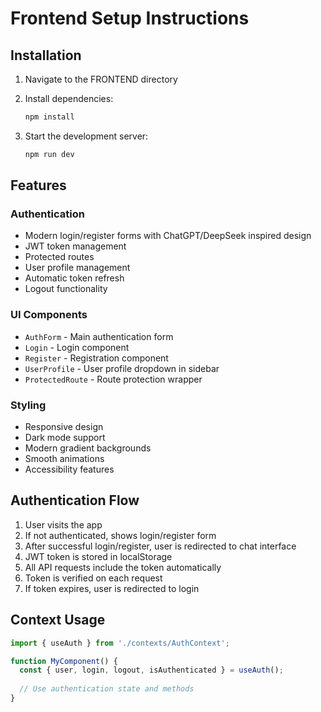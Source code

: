 # Frontend Setup Instructions

## Installation

1. Navigate to the FRONTEND directory
2. Install dependencies:
   ```bash
   npm install
   ```

3. Start the development server:
   ```bash
   npm run dev
   ```

## Features

### Authentication
- Modern login/register forms with ChatGPT/DeepSeek inspired design
- JWT token management
- Protected routes
- User profile management
- Automatic token refresh
- Logout functionality

### UI Components
- `AuthForm` - Main authentication form
- `Login` - Login component
- `Register` - Registration component
- `UserProfile` - User profile dropdown in sidebar
- `ProtectedRoute` - Route protection wrapper

### Styling
- Responsive design
- Dark mode support
- Modern gradient backgrounds
- Smooth animations
- Accessibility features

## Authentication Flow

1. User visits the app
2. If not authenticated, shows login/register form
3. After successful login/register, user is redirected to chat interface
4. JWT token is stored in localStorage
5. All API requests include the token automatically
6. Token is verified on each request
7. If token expires, user is redirected to login

## Context Usage

```jsx
import { useAuth } from './contexts/AuthContext';

function MyComponent() {
  const { user, login, logout, isAuthenticated } = useAuth();
  
  // Use authentication state and methods
}
```

